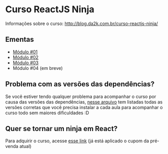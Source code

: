 # Curso ReactJS Ninja

Informações sobre o curso: http://blog.da2k.com.br/curso-reactjs-ninja/

## Ementas

- [Módulo #01](ementa-modulo-01.md)
- [Módulo #02](ementa-modulo-02.md)
- [Módulo #03](ementa-modulo-03.md)
- Módulo #04 (em breve)

## Problema com as versões das dependências?

Se você estiver tendo qualquer problema para acompanhar o curso por causa das
versões das dependências, [nesse arquivo](versions-of-dependencies.md) tem listadas todas as versões corretas
que você precisa instalar a cada aula para acompanhar o curso todo sem maiores dificuldades :D

## Quer se tornar um ninja em React?

Para adquirir o curso, acesse [esse link](https://www.udemy.com/curso-reactjs-ninja/?couponCode=PREVENDAMODULO4) (já está aplicado o cupom da pré-venda atual)
